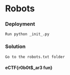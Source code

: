 # Robots
### Deployment
	Run python _init_.py
### Solution
	Go to the robots.txt folder
#### eCTF{r0b0t$_ar3 fun}